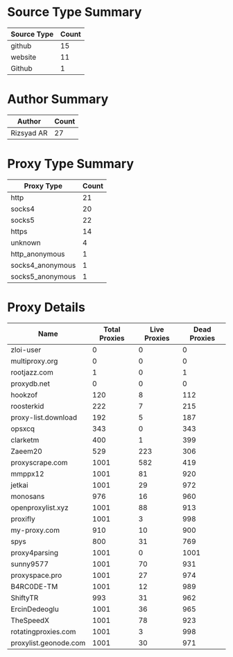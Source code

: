 # Source Type Summary

| Source Type | Count |
|-------------|-------|
| github | 15 |
| website | 11 |
| Github | 1 |


# Author Summary

| Author | Count |
|--------|-------|
| Rizsyad AR | 27 |


# Proxy Type Summary

| Proxy Type | Count |
|------------|-------|
| http | 21 |
| socks4 | 20 |
| socks5 | 22 |
| https | 14 |
| unknown | 4 |
| http_anonymous | 1 |
| socks4_anonymous | 1 |
| socks5_anonymous | 1 |


# Proxy Details

| Name | Total Proxies | Live Proxies | Dead Proxies |
|------|---------------|--------------|---------------|
| zloi-user | 0 | 0 | 0 |
| multiproxy.org | 0 | 0 | 0 |
| rootjazz.com | 1 | 0 | 1 |
| proxydb.net | 0 | 0 | 0 |
| hookzof | 120 | 8 | 112 |
| roosterkid | 222 | 7 | 215 |
| proxy-list.download | 192 | 5 | 187 |
| opsxcq | 343 | 0 | 343 |
| clarketm | 400 | 1 | 399 |
| Zaeem20 | 529 | 223 | 306 |
| proxyscrape.com | 1001 | 582 | 419 |
| mmppx12 | 1001 | 81 | 920 |
| jetkai | 1001 | 29 | 972 |
| monosans | 976 | 16 | 960 |
| openproxylist.xyz | 1001 | 88 | 913 |
| proxifly | 1001 | 3 | 998 |
| my-proxy.com | 910 | 10 | 900 |
| spys | 800 | 31 | 769 |
| proxy4parsing | 1001 | 0 | 1001 |
| sunny9577 | 1001 | 70 | 931 |
| proxyspace.pro | 1001 | 27 | 974 |
| B4RC0DE-TM | 1001 | 12 | 989 |
| ShiftyTR | 993 | 31 | 962 |
| ErcinDedeoglu | 1001 | 36 | 965 |
| TheSpeedX | 1001 | 78 | 923 |
| rotatingproxies.com | 1001 | 3 | 998 |
| proxylist.geonode.com | 1001 | 30 | 971 |
